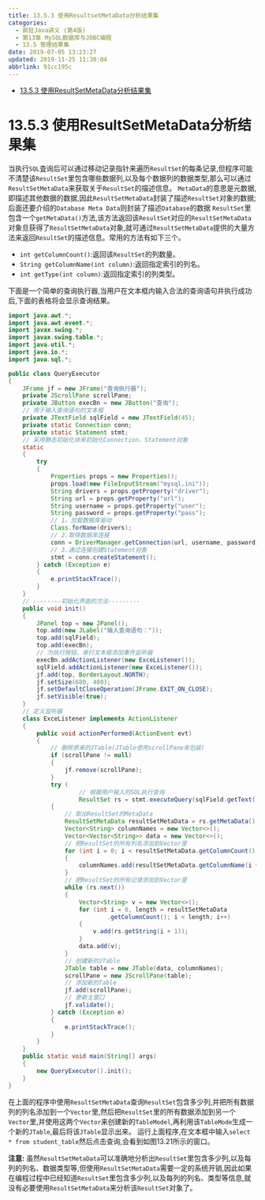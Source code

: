 ```yaml
---
title: 13.5.3 使用ResultsetMetaData分析结果集
categories: 
  - 疯狂Java讲义 (第4版)
  - 第13章 MySQL数据库与JDBC编程
  - 13.5 管理结果集
date: 2019-07-05 13:23:27
updated: 2019-11-25 11:30:04
abbrlink: 91cc195c
---
```

<div id='my_toc'>

- [13.5.3 使用ResultSetMetaData分析结果集](/JavaReadingNotes/91cc195c/#13-5-3-使用ResultSetMetaData分析结果集)

</div>
<!--more-->
<script>if (navigator.platform.toLowerCase() == 'win32'){document.getElementById('my_toc').style.display = 'none';}</script>

<!--end-->
# 13.5.3 使用ResultSetMetaData分析结果集 #
当执行`SQL`査询后可以通过移动记录指针来遍历`ResultSet`的每条记录,但程序可能不清楚该`ResultSet`里包含哪些数据列,以及每个数据列的数据类型,那么可以通过`ResultSetMetaData`来获取关于`ResultSet`的描述信息。
`MetaData`的意思是元数据,即描述其他数据的数据,因此`ResultSetMetaData`封装了描述`ResultSet`对象的数据;后面还要介绍的`Database Meta Data`则封装了描述`Database`的数据
`ResultSet`里包含一个`getMetaData()`方法,该方法返回该`ResultSet`对应的`ResultSetMetaData`对象旦获得了`ResultSetMetaData`对象,就可通过`ResultSetMetaData`提供的大量方法来返回`ResultSet`的描述信息。常用的方法有如下三个。
- `int getColumnCount()`:返回该`ResultSet`的列数量。
- `String getColumnName(int column)`:返回指定索引的列名。
- `int getType(int column)`:返回指定索引的列类型。

下面是一个简单的查询执行器,当用户在文本框内输入合法的查询语句并执行成功后,下面的表格将会显示查询结果。
```java
import java.awt.*;
import java.awt.event.*;
import javax.swing.*;
import javax.swing.table.*;
import java.util.*;
import java.io.*;
import java.sql.*;

public class QueryExecutor
{
    JFrame jf = new JFrame("查询执行器");
    private JScrollPane scrollPane;
    private JButton execBn = new JButton("查询");
    // 用于输入查询语句的文本框
    private JTextField sqlField = new JTextField(45);
    private static Connection conn;
    private static Statement stmt;
    // 采用静态初始化块来初始化Connection、Statement对象
    static
    {
        try
        {
            Properties props = new Properties();
            props.load(new FileInputStream("mysql.ini"));
            String drivers = props.getProperty("driver");
            String url = props.getProperty("url");
            String username = props.getProperty("user");
            String password = props.getProperty("pass");
            // 1。加载数据库驱动
            Class.forName(drivers);
            // 2.取得数据库连接
            conn = DriverManager.getConnection(url, username, password);
            // 3.通过连接创建Statement对象
            stmt = conn.createStatement();
        } catch (Exception e)
        {
            e.printStackTrace();
        }
    }
    // --------初始化界面的方法---------
    public void init()
    {
        JPanel top = new JPanel();
        top.add(new JLabel("输入查询语句："));
        top.add(sqlField);
        top.add(execBn);
        // 为执行按钮、单行文本框添加事件监听器
        execBn.addActionListener(new ExceListener());
        sqlField.addActionListener(new ExceListener());
        jf.add(top, BorderLayout.NORTH);
        jf.setSize(680, 480);
        jf.setDefaultCloseOperation(JFrame.EXIT_ON_CLOSE);
        jf.setVisible(true);
    }
    // 定义监听器
    class ExceListener implements ActionListener
    {
        public void actionPerformed(ActionEvent evt)
        {
            // 删除原来的JTable(JTable使用scrollPane来包装)
            if (scrollPane != null)
            {
                jf.remove(scrollPane);
            }
            try (
                    // 根据用户输入的SQL执行查询
                    ResultSet rs = stmt.executeQuery(sqlField.getText()))
            {
                // 取出ResultSet的MetaData
                ResultSetMetaData resultSetMetaData = rs.getMetaData();
                Vector<String> columnNames = new Vector<>();
                Vector<Vector<String>> data = new Vector<>();
                // 把ResultSet的所有列名添加到Vector里
                for (int i = 0; i < resultSetMetaData.getColumnCount(); i++)
                {
                    columnNames.add(resultSetMetaData.getColumnName(i + 1));
                }
                // 把ResultSet的所有记录添加到Vector里
                while (rs.next())
                {
                    Vector<String> v = new Vector<>();
                    for (int i = 0, length = resultSetMetaData
                            .getColumnCount(); i < length; i++)
                    {
                        v.add(rs.getString(i + 1));
                    }
                    data.add(v);
                }
                // 创建新的JTable
                JTable table = new JTable(data, columnNames);
                scrollPane = new JScrollPane(table);
                // 添加新的Table
                jf.add(scrollPane);
                // 更新主窗口
                jf.validate();
            } catch (Exception e)
            {
                e.printStackTrace();
            }
        }
    }
    public static void main(String[] args)
    {
        new QueryExecutor().init();
    }
}
```
在上面的程序中使用`ResultSetMetaData`查询`ResultSet`包含多少列,并把所有数据列的列名添加到一个`Vector`里,然后把`ResultSet`里的所有数据添加到另一个`Vector`里,并使用这两个`Vector`来创建新的`TableModel`,再利用该`TableMode`生成一个新的`JTable`,最后将该`JTable`显示出来。
运行上面程序,在文本框中输入`select * from student_table`然后点击查询,会看到如图13.21所示的窗口。

**注意:**
虽然`ResultSetMetaData`可以准确地分析出`ResultSet`里包含多少列,以及每列的列名、数据类型等,但使用`ResultSetMetaData`需要一定的系统开销,因此如果在编程过程中已经知道`ResultSet`里包含多少列,以及每列的列名、类型等信息,就没有必要使用`ResultSetMetaData`来分析该`ResultSet`对象了。

